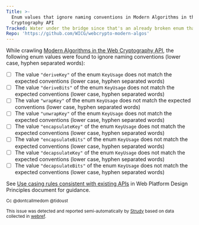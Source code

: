 ```yaml
---
Title: >-
  Enum values that ignore naming conventions in Modern Algorithms in the Web
  Cryptography API
Tracked: Water under the bridge since that's an already broken enum that is being extended
Repo: 'https://github.com/WICG/webcrypto-modern-algos'
---
```


While crawling [Modern Algorithms in the Web Cryptography API](https://wicg.github.io/webcrypto-modern-algos/), the following enum values were found to ignore naming conventions (lower case, hyphen separated words):
* [ ] The value `"deriveKey"` of the enum `KeyUsage` does not match the expected conventions (lower case, hyphen separated words)
* [ ] The value `"deriveBits"` of the enum `KeyUsage` does not match the expected conventions (lower case, hyphen separated words)
* [ ] The value `"wrapKey"` of the enum `KeyUsage` does not match the expected conventions (lower case, hyphen separated words)
* [ ] The value `"unwrapKey"` of the enum `KeyUsage` does not match the expected conventions (lower case, hyphen separated words)
* [ ] The value `"encapsulateKey"` of the enum `KeyUsage` does not match the expected conventions (lower case, hyphen separated words)
* [ ] The value `"encapsulateBits"` of the enum `KeyUsage` does not match the expected conventions (lower case, hyphen separated words)
* [ ] The value `"decapsulateKey"` of the enum `KeyUsage` does not match the expected conventions (lower case, hyphen separated words)
* [ ] The value `"decapsulateBits"` of the enum `KeyUsage` does not match the expected conventions (lower case, hyphen separated words)

See [Use casing rules consistent with existing APIs](https://w3ctag.github.io/design-principles/#casing-rules) in Web Platform Design Principles document for guidance.

<sub>Cc @dontcallmedom @tidoust</sub>

<sub>This issue was detected and reported semi-automatically by [Strudy](https://github.com/w3c/strudy/) based on data collected in [webref](https://github.com/w3c/webref/).</sub>
